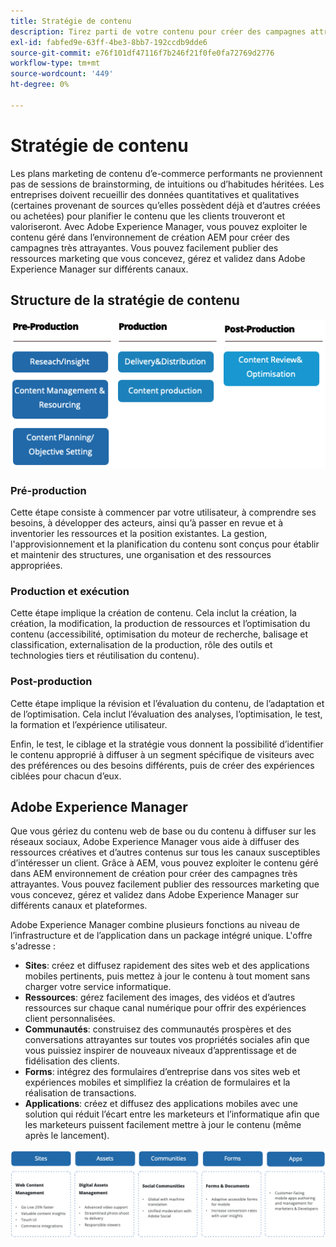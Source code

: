 ```yaml
---
title: Stratégie de contenu
description: Tirez parti de votre contenu pour créer des campagnes attrayantes qui impliquent vos clients.
exl-id: fabfed9e-63ff-4be3-8bb7-192ccdb9dde6
source-git-commit: e76f101df47116f7b246f21f0fe0fa72769d2776
workflow-type: tm+mt
source-wordcount: '449'
ht-degree: 0%

---
```


# Stratégie de contenu

Les plans marketing de contenu d’e-commerce performants ne proviennent pas de sessions de brainstorming, de intuitions ou d’habitudes héritées. Les entreprises doivent recueillir des données quantitatives et qualitatives (certaines provenant de sources qu’elles possèdent déjà et d’autres créées ou achetées) pour planifier le contenu que les clients trouveront et valoriseront. Avec Adobe Experience Manager, vous pouvez exploiter le contenu géré dans l’environnement de création AEM pour créer des campagnes très attrayantes. Vous pouvez facilement publier des ressources marketing que vous concevez, gérez et validez dans Adobe Experience Manager sur différents canaux.

## Structure de la stratégie de contenu

![Diagramme de structure de la stratégie de contenu](../../assets/playbooks/content-strategy-framework.png)

### Pré-production

Cette étape consiste à commencer par votre utilisateur, à comprendre ses besoins, à développer des acteurs, ainsi qu’à passer en revue et à inventorier les ressources et la position existantes. La gestion, l&#39;approvisionnement et la planification du contenu sont conçus pour établir et maintenir des structures, une organisation et des ressources appropriées.

### Production et exécution

Cette étape implique la création de contenu. Cela inclut la création, la création, la modification, la production de ressources et l’optimisation du contenu (accessibilité, optimisation du moteur de recherche, balisage et classification, externalisation de la production, rôle des outils et technologies tiers et réutilisation du contenu).

### Post-production

Cette étape implique la révision et l’évaluation du contenu, de l’adaptation et de l’optimisation. Cela inclut l’évaluation des analyses, l’optimisation, le test, la formation et l’expérience utilisateur.

Enfin, le test, le ciblage et la stratégie vous donnent la possibilité d’identifier le contenu approprié à diffuser à un segment spécifique de visiteurs avec des préférences ou des besoins différents, puis de créer des expériences ciblées pour chacun d’eux.

## Adobe Experience Manager

Que vous gériez du contenu web de base ou du contenu à diffuser sur les réseaux sociaux, Adobe Experience Manager vous aide à diffuser des ressources créatives et d’autres contenus sur tous les canaux susceptibles d’intéresser un client. Grâce à AEM, vous pouvez exploiter le contenu géré dans AEM environnement de création pour créer des campagnes très attrayantes. Vous pouvez facilement publier des ressources marketing que vous concevez, gérez et validez dans Adobe Experience Manager sur différents canaux et plateformes.

Adobe Experience Manager combine plusieurs fonctions au niveau de l’infrastructure et de l’application dans un package intégré unique. L&#39;offre s&#39;adresse :

- **Sites**: créez et diffusez rapidement des sites web et des applications mobiles pertinents, puis mettez à jour le contenu à tout moment sans charger votre service informatique.
- **Ressources**: gérez facilement des images, des vidéos et d’autres ressources sur chaque canal numérique pour offrir des expériences client personnalisées.
- **Communautés**: construisez des communautés prospères et des conversations attrayantes sur toutes vos propriétés sociales afin que vous puissiez inspirer de nouveaux niveaux d’apprentissage et de fidélisation des clients.
- **Forms**: intégrez des formulaires d’entreprise dans vos sites web et expériences mobiles et simplifiez la création de formulaires et la réalisation de transactions.
- **Applications**: créez et diffusez des applications mobiles avec une solution qui réduit l’écart entre les marketeurs et l’informatique afin que les marketeurs puissent facilement mettre à jour le contenu (même après le lancement).

![Diagramme de structure de la stratégie de contenu](../../assets/playbooks/content-strategy-framework2.png)
